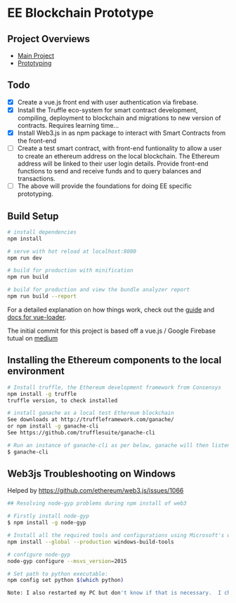 # EE Blockchain Prototype

## Project Overviews
* [Main Project](https://eagleeye.atlassian.net/wiki/spaces/blockchain/overview)
* [Prototyping](https://eagleeye.atlassian.net/wiki/spaces/blockchain/pages/301203733/Blockchain+Prototyping)

## Todo
- [x] Create a vue.js front end with user authentication via firebase.
- [x] Install the Truffle eco-system for smart contract development, compiling, deployment to blockchain and migrations to new version of contracts. Requires learning time...
- [x] Install Web3.js in as npm package to interact with Smart Contracts from the front-end
- [ ] Create a test smart contract, with front-end funtionality to allow a user to create an ethereum address on the local blockchain. The Ethereum address will be linked to their user login details.  Provide front-end functions to send and receive funds and to query balances and transactions.
- [ ] The above will provide the foundations for doing EE specific prototyping. 

## Build Setup

``` bash
# install dependencies
npm install

# serve with hot reload at localhost:8080
npm run dev

# build for production with minification
npm run build

# build for production and view the bundle analyzer report
npm run build --report
```

For a detailed explanation on how things work, check out the [guide](http://vuejs-templates.github.io/webpack/) and [docs for vue-loader](http://vuejs.github.io/vue-loader).

The initial commit for this project is based off a vue.js / Google Firebase tutual on [medium](https://medium.com/@oleg.agapov/basic-single-page-application-using-vue-js-and-firebase-part-1-9e4c0c11a228)

## Installing the Ethereum components to the local environment


``` bash
# Install truffle, the Ethereum development framework from Consensys
npm install -g truffle
truffle version, to check installed 

# install ganache as a local test Ethereum blockchain
See downloads at http://truffleframework.com/ganache/
or npm install -g ganache-cli  
See https://github.com/trufflesuite/ganache-cli

# Run an instance of ganache-cli as per below, ganache will then listen on localhost:8545
$ ganache-cli
```

## Web3js Troubleshooting on Windows
Helped by https://github.com/ethereum/web3.js/issues/1066 

``` bash
## Resolving node-gyp problems during npm install of web3

# Firstly install node-gyp
$ npm install -g node-gyp

# Install all the required tools and configurations using Microsoft's windows-build-tools from an elevated PowerShell or CMD.exe (run as Administrator).
npm install --global --production windows-build-tools 

# configure node-gyp
node-gyp configure --msvs_version=2015

# Set path to python executable:
npm config set python $(which python)

Note: I also restarted my PC but don't know if that is necessary.  I checked location of Python.exe and found at C:\Users\John\.windows-build-tools\python27
```
